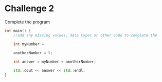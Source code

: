 # Challenge 2
Complete the program

```cpp
int main() {
    //add any missing values, data types or other code to complete the program

    int myNumber = 

    anotherNumber = 5;
    
    int answer = myNumber + anotherNumber;

    std::cout << answer << std::endl;
}
```